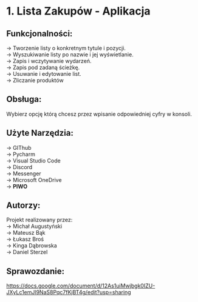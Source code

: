 # 1. Lista Zakupów - Aplikacja
## Funkcjonalności:
-> Tworzenie listy o konkretnym tytule i pozycji.  
-> Wyszukiwanie listy po nazwie i jej wyświetlanie.  
-> Zapis i wczytywanie wydarzeń.  
-> Zapis pod zadaną ścieżkę.  
-> Usuwanie i edytowanie list.  
-> Zliczanie produktów
## Obsługa: 
Wybierz opcję którą chcesz przez wpisanie odpowiedniej cyfry w konsoli.
## Użyte Narzędzia:
-> GIThub  
-> Pycharm  
-> Visual Studio Code  
-> Discord  
-> Messenger  
-> Microsoft OneDrive  
-> **PIWO**

## Autorzy:
Projekt realizowany przez:  
-> Michał Augustyński  
-> Mateusz Bąk  
-> Łukasz Broś  
-> Kinga Dąbrowska  
-> Daniel Sterzel  

## Sprawozdanie:
https://docs.google.com/document/d/12As1uiMwjbgk0IZU-JXyLc1emJl9NaS8Pqc7fKjBT4g/edit?usp=sharing
